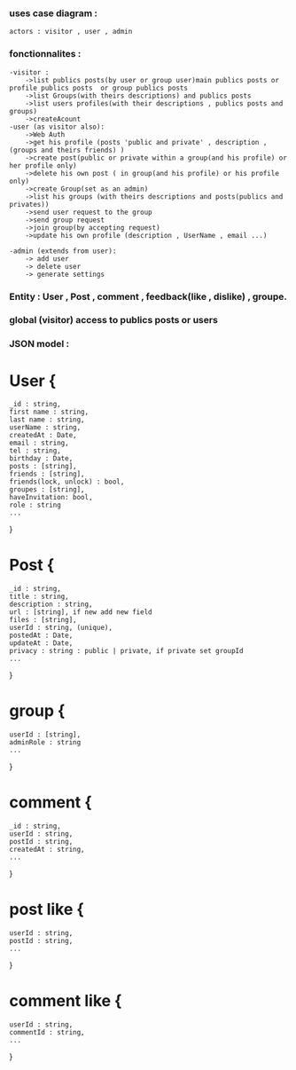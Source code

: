 
### uses case diagram :
    actors : visitor , user , admin

### fonctionnalites :
    -visitor : 
        ->list publics posts(by user or group user)main publics posts or profile publics posts  or group publics posts
        ->list Groups(with theirs descriptions) and publics posts
        ->list users profiles(with their descriptions , publics posts and groups) 
        ->createAcount
    -user (as visitor also):
        ->Web Auth
        ->get his profile (posts 'public and private' , description ,(groups and theirs friends) )
        ->create post(public or private within a group(and his profile) or her profile only)
        ->delete his own post ( in group(and his profile) or his profile only)
        ->create Group(set as an admin)
        ->list his groups (with theirs descriptions and posts(publics and privates))
        ->send user request to the group
        ->send group request
        ->join group(by accepting request) 
        ->update his own profile (description , UserName , email ...)

    -admin (extends from user):
        -> add user
        -> delete user
        -> generate settings


### Entity : User , Post , comment , feedback(like , dislike) , groupe.
### global (visitor) access to publics posts or users

### JSON model : 

# User {
    _id : string,
    first name : string,
    last name : string,
    userName : string,
    createdAt : Date,
    email : string,
    tel : string,
    birthday : Date,
    posts : [string],
    friends : [string],
    friends(lock, unlock) : bool,
    groupes : [string],
    haveInvitation: bool,
    role : string
    ...
}

# Post {
    _id : string,
    title : string,
    description : string,
    url : [string], if new add new field
    files : [string],
    userId : string, (unique),
    postedAt : Date,
    updateAt : Date,
    privacy : string : public | private, if private set groupId
    ...
}

# group {
    userId : [string],
    adminRole : string
    ...
}

# comment {
    _id : string,
    userId : string,
    postId : string,
    createdAt : string,
    ...
}

# post like {
    userId : string,
    postId : string,
    ...
}

# comment like {
    userId : string,
    commentId : string,
    ...
}

